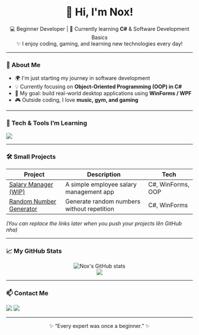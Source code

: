 <h1 align="center">👋 Hi, I'm Nox!</h1>

<p align="center">
  💻 Beginner Developer | 🌱 Currently learning <strong>C#</strong> & Software Development Basics<br>
  ✨ I enjoy coding, gaming, and learning new technologies every day!
</p>

---

### 🧠 About Me
- 🌍 I'm just starting my journey in software development  
- 💡 Currently focusing on **Object-Oriented Programming (OOP) in C#**  
- 🚀 My goal: build real-world desktop applications using **WinForms / WPF**  
- 🎮 Outside coding, I love **music, gym, and gaming**

---

### 🧰 Tech & Tools I’m Learning
<p align="left">
  <img src="https://skillicons.dev/icons?i=cs,dotnet,visualstudio,github,git,windows" />
</p>

---

### 🛠️ Small Projects
| Project | Description | Tech |
|----------|--------------|------|
| [Salary Manager (WIP)](https://github.com/Nox/SalaryManager) | A simple employee salary management app | C#, WinForms, OOP |
| [Random Number Generator](https://github.com/Nox/RandomizerApp) | Generate random numbers without repetition | C#, WinForms |

*(You can replace the links later when you push your projects lên GitHub nha)*

---

### 📈 My GitHub Stats
<p align="center">
  <img src="https://github-readme-stats.vercel.app/api?username=Nox&show_icons=true&theme=tokyonight" alt="Nox's GitHub stats" />
  <br>
  <img src="https://github-readme-stats.vercel.app/api/top-langs/?username=Nox&layout=compact&theme=tokyonight" />
</p>

---

### 📫 Contact Me
<p align="left">
  <a href="mailto:your.email@example.com"><img src="https://img.shields.io/badge/Email-%23EA4335.svg?&style=for-the-badge&logo=gmail&logoColor=white" /></a>
  <a href="https://github.com/Nox"><img src="https://img.shields.io/badge/GitHub-%23181717.svg?&style=for-the-badge&logo=github&logoColor=white" /></a>
</p>

---

<p align="center">✨ “Every expert was once a beginner.” ✨</p>
